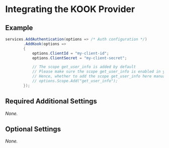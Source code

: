 # Integrating the KOOK Provider

## Example

```csharp
services.AddAuthentication(options => /* Auth configuration */)
        .AddKook(options =>
        {
            options.ClientId = "my-client-id";
            options.ClientSecret = "my-client-secret";

            // The scope get_user_info is added by default
            // Please make sure the scope get_user_info is enabled in your KOOK developer center
            // Hence, whether to add the scope get_user_info here manually is optional
            // options.Scope.Add("get_user_info");
        });
```

## Required Additional Settings

_None._

## Optional Settings

_None._
